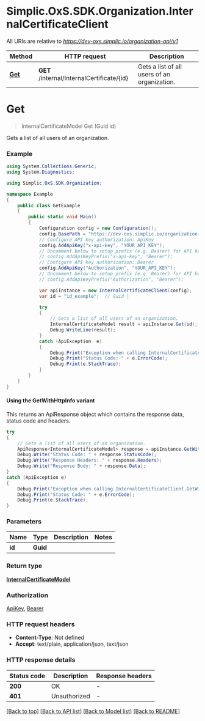 # Simplic.OxS.SDK.Organization.InternalCertificateClient

All URIs are relative to *https://dev-oxs.simplic.io/organization-api/v1*

| Method | HTTP request | Description |
|--------|--------------|-------------|
| [**Get**](InternalCertificateClient.md#internalinternalcertificateidget) | **GET** /internal/InternalCertificate/{id} | Gets a list of all users of an organization. |

<a id="internalinternalcertificateidget"></a>
# **Get**
> InternalCertificateModel Get (Guid id)

Gets a list of all users of an organization.

### Example
```csharp
using System.Collections.Generic;
using System.Diagnostics;

using Simplic.OxS.SDK.Organization;

namespace Example
{
    public class GetExample
    {
        public static void Main()
        {
            Configuration config = new Configuration();
            config.BasePath = "https://dev-oxs.simplic.io/organization-api/v1";
            // Configure API key authorization: ApiKey
            config.AddApiKey("x-api-key", "YOUR_API_KEY");
            // Uncomment below to setup prefix (e.g. Bearer) for API key, if needed
            // config.AddApiKeyPrefix("x-api-key", "Bearer");
            // Configure API key authorization: Bearer
            config.AddApiKey("Authorization", "YOUR_API_KEY");
            // Uncomment below to setup prefix (e.g. Bearer) for API key, if needed
            // config.AddApiKeyPrefix("Authorization", "Bearer");

            var apiInstance = new InternalCertificateClient(config);
            var id = "id_example";  // Guid | 

            try
            {
                // Gets a list of all users of an organization.
                InternalCertificateModel result = apiInstance.Get(id);
                Debug.WriteLine(result);
            }
            catch (ApiException  e)
            {
                Debug.Print("Exception when calling InternalCertificateClient.Get: " + e.Message);
                Debug.Print("Status Code: " + e.ErrorCode);
                Debug.Print(e.StackTrace);
            }
        }
    }
}
```

#### Using the GetWithHttpInfo variant
This returns an ApiResponse object which contains the response data, status code and headers.

```csharp
try
{
    // Gets a list of all users of an organization.
    ApiResponse<InternalCertificateModel> response = apiInstance.GetWithHttpInfo(id);
    Debug.Write("Status Code: " + response.StatusCode);
    Debug.Write("Response Headers: " + response.Headers);
    Debug.Write("Response Body: " + response.Data);
}
catch (ApiException e)
{
    Debug.Print("Exception when calling InternalCertificateClient.GetWithHttpInfo: " + e.Message);
    Debug.Print("Status Code: " + e.ErrorCode);
    Debug.Print(e.StackTrace);
}
```

### Parameters

| Name | Type | Description | Notes |
|------|------|-------------|-------|
| **id** | **Guid** |  |  |

### Return type

[**InternalCertificateModel**](InternalCertificateModel.md)

### Authorization

[ApiKey](../README.md#ApiKey), [Bearer](../README.md#Bearer)

### HTTP request headers

 - **Content-Type**: Not defined
 - **Accept**: text/plain, application/json, text/json


### HTTP response details
| Status code | Description | Response headers |
|-------------|-------------|------------------|
| **200** | OK |  -  |
| **401** | Unauthorized |  -  |

[[Back to top]](#) [[Back to API list]](../README.md#documentation-for-api-endpoints) [[Back to Model list]](../README.md#documentation-for-models) [[Back to README]](../README.md)

